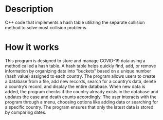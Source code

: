 <h1>Description</h1>
C++ code that implements a hash table utilizing the separate collision method to solve most collision problems.

<h1>How it works</h1>
This program is designed to store and manage COVID-19 data using a method called a hash table. 
A hash table helps quickly find, add, or remove information by organizing data into "buckets" based on a unique number (hash value) assigned to each country. 
The program allows users to create a database from a file, add new records, search for a country’s data, delete a country’s record, and display the entire database. 
When new data is added, the program checks if the country already exists in the database and updates the case and death counts accordingly. 
The user interacts with the program through a menu, choosing options like adding data or searching for a specific country. 
The program ensures that only the latest data is stored by comparing dates.
